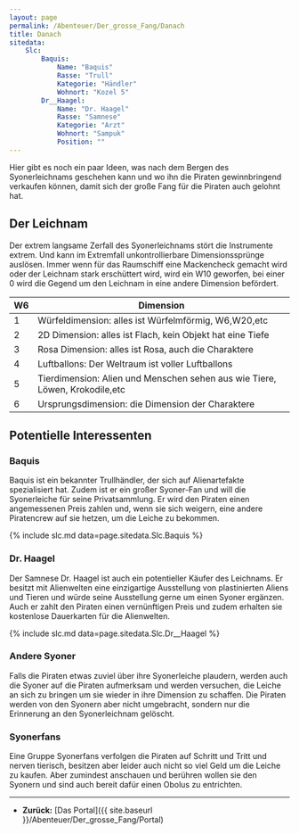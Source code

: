 ```yaml
---
layout: page
permalink: /Abenteuer/Der_grosse_Fang/Danach
title: Danach
sitedata:
    Slc:
        Baquis:
            Name: "Baquis"
            Rasse: "Trull"
            Kategorie: "Händler"
            Wohnort: "Kozel 5"
        Dr__Haagel:
            Name: "Dr. Haagel"
            Rasse: "Samnese"
            Kategorie: "Arzt"
            Wohnort: "Sampuk"
            Position: ""
---
```




Hier gibt es noch ein paar Ideen, was nach dem Bergen des Syonerleichnams geschehen kann und wo ihn die Piraten gewinnbringend verkaufen können, damit sich der große Fang für die Piraten auch gelohnt hat.

## Der Leichnam

Der extrem langsame Zerfall des Syonerleichnams stört die Instrumente extrem. Und kann im Extremfall unkontrollierbare Dimensionssprünge auslösen. Immer wenn für das Raumschiff eine Mackencheck gemacht wird oder der Leichnam stark erschüttert wird, wird ein W10 geworfen, bei einer 0 wird die Gegend um den Leichnam in eine andere Dimension befördert.

<table>
<thead>
<tr><th>W6</th><th>Dimension</th></tr>
</thead>
<tbody>
<tr><td>1</td><td>Würfeldimension: alles ist Würfelmförmig, W6,W20,etc</td></tr>
<tr><td>2</td><td>2D Dimension: alles ist Flach, kein Objekt hat eine Tiefe</td></tr>
<tr><td>3</td><td>Rosa Dimension: alles ist Rosa, auch die Charaktere</td></tr>
<tr><td>4</td><td>Luftballons: Der Weltraum ist voller Luftballons</td></tr>
<tr><td>5</td><td>Tierdimension: Alien und Menschen sehen aus wie Tiere, Löwen, Krokodile,etc</td></tr>
<tr><td>6</td><td>Ursprungsdimension: die Dimension der Charaktere</td></tr>
</tbody>
</table>

## Potentielle Interessenten

### Baquis

Baquis ist ein bekannter Trullhändler, der sich auf Alienartefakte spezialisiert hat. Zudem ist er ein großer Syoner-Fan und will die Syonerleiche für seine Privatsammlung. Er wird den Piraten einen angemessenen Preis zahlen und, wenn sie sich weigern, eine andere Piratencrew auf sie hetzen, um die Leiche zu bekommen.

{% include slc.md data=page.sitedata.Slc.Baquis %}

### Dr. Haagel

Der Samnese Dr. Haagel ist auch ein potentieller Käufer des Leichnams. Er besitzt mit Alienwelten eine einzigartige Ausstellung von plastinierten Aliens und Tieren und würde seine Ausstellung gerne um einen Syoner ergänzen. Auch er zahlt den Piraten einen vernünftigen Preis und zudem erhalten sie kostenlose Dauerkarten für die Alienwelten.

{% include slc.md data=page.sitedata.Slc.Dr__Haagel %}

### Andere Syoner

Falls die Piraten etwas zuviel über ihre Syonerleiche plaudern, werden auch die Syoner auf die Piraten aufmerksam und werden versuchen, die Leiche an sich zu bringen um sie wieder in ihre Dimension zu schaffen. Die Piraten werden von den Syonern aber nicht umgebracht, sondern nur die Erinnerung an den Syonerleichnam gelöscht.

### Syonerfans

Eine Gruppe Syonerfans verfolgen die Piraten auf Schritt und Tritt und nerven tierisch, besitzen aber leider auch nicht so viel Geld um die Leiche zu kaufen. Aber zumindest anschauen und berühren wollen sie den Syonern und sind auch bereit dafür einen Obolus zu entrichten.

***

- **Zurück:** [Das Portal]({{ site.baseurl }}/Abenteuer/Der_grosse_Fang/Portal)
